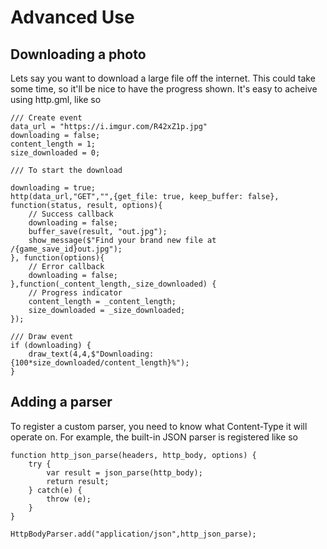 # Advanced Use

## Downloading a photo
Lets say you want to download a large file off the internet. This could take some time, so it'll be nice to have the progress shown. It's easy to acheive using http.gml, like so

```gml
/// Create event
data_url = "https://i.imgur.com/R42xZ1p.jpg"
downloading = false;
content_length = 1;
size_downloaded = 0;

/// To start the download

downloading = true;
http(data_url,"GET","",{get_file: true, keep_buffer: false}, function(status, result, options){
    // Success callback
    downloading = false;
    buffer_save(result, "out.jpg");
	show_message($"Find your brand new file at /{game_save_id}out.jpg");
}, function(options){
    // Error callback
    downloading = false;
},function(_content_length,_size_downloaded) {
    // Progress indicator
    content_length = _content_length;
    size_downloaded = _size_downloaded;
});

/// Draw event
if (downloading) {
    draw_text(4,4,$"Downloading: {100*size_downloaded/content_length}%");
}
```


## Adding a parser

To register a custom parser, you need to know what Content-Type it will operate on. For example, the built-in JSON parser is registered like so
```gml
function http_json_parse(headers, http_body, options) {
    try {
        var result = json_parse(http_body);
        return result;
    } catch(e) {
        throw (e);
    }
}

HttpBodyParser.add("application/json",http_json_parse);

```



